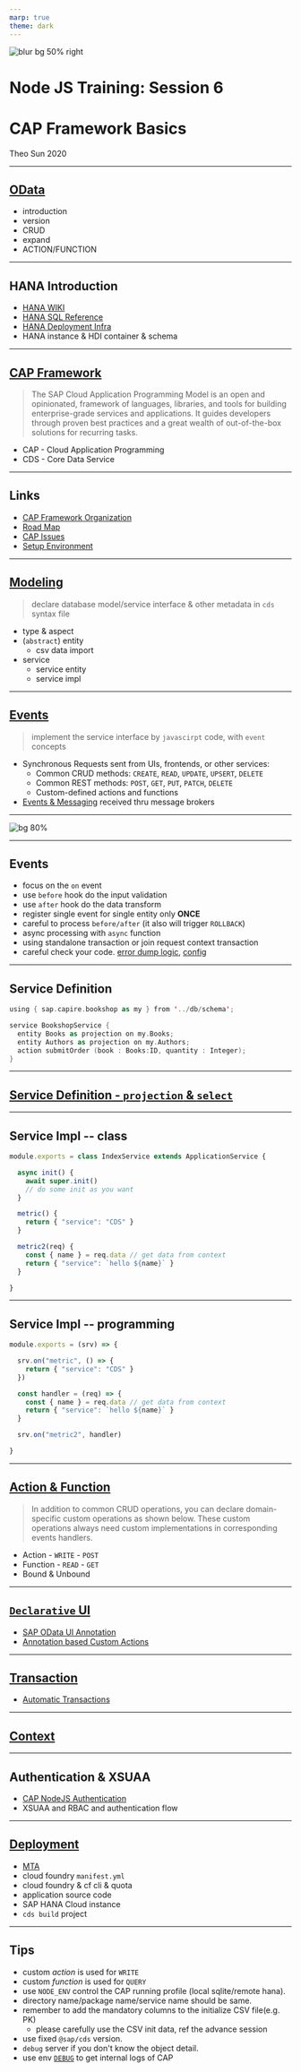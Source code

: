 ```yaml
---
marp: true
theme: dark
---
```


![blur bg 50% right](https://res.cloudinary.com/digf90pwi/image/upload/v1588562767/cap_r2hzvb.svg)

# Node JS Training: Session 6 

# CAP Framework Basics

Theo Sun
2020

---

## [OData](https://www.odata.org/)

- introduction
- version
- CRUD
- expand
- ACTION/FUNCTION

---

## HANA Introduction

- [HANA WIKI](https://de.wikipedia.org/wiki/SAP_HANA)
- [HANA SQL Reference](https://help.sap.com/viewer/7c78579ce9b14a669c1f3295b0d8ca16/Cloud/en-US/20ff532c751910148657c32fe3431a9f.html)
- [HANA Deployment Infra](https://help.sap.com/viewer/3823b0f33420468ba5f1cf7f59bd6bd9/2.0.04/en-US)
- HANA instance & HDI container & schema

---

## [CAP Framework](https://cap.cloud.sap/docs/about/)

> The SAP Cloud Application Programming Model is an open and opinionated, framework of languages, libraries, and tools for building enterprise-grade services and applications. It guides developers through proven best practices and a great wealth of out-of-the-box solutions for recurring tasks.

- CAP - Cloud Application Programming
- CDS - Core Data Service


---

## Links


- [CAP Framework Organization](https://github.wdf.sap.corp/cap)
- [Road Map](https://github.wdf.sap.corp/cap/matters/projects/36)
- [CAP Issues](https://github.wdf.sap.corp/cap/issues/issues)
- [Setup Environment](https://cap.cloud.sap/docs/get-started/)

---


## [Modeling](https://cap.cloud.sap/docs/guides/domain-models#about-domain-models)

> declare database model/service interface & other metadata in `cds` syntax file

- type & aspect
- (`abstract`) entity
  - csv data import
- service
  - service entity
  - service impl

---


## [Events](https://cap.cloud.sap/docs/guides/providing-services#handling-events)

> implement the service interface by `javascirpt` code, with `event` concepts

- Synchronous Requests sent from UIs, frontends, or other services:
  - Common CRUD methods: `CREATE`, `READ`, `UPDATE`, `UPSERT`, `DELETE`
  - Common REST methods: `POST`, `GET`, `PUT`, `PATCH`, `DELETE`
  - Custom-defined actions and functions 
- [Events & Messaging](https://cap.cloud.sap/docs/guides/messaging/) received thru message brokers

---

![bg 80%](https://res.cloudinary.com/digf90pwi/image/upload/v1588570700/CAP-Events-Lifecycle_7_vm6xrg.png)

---

## Events



- focus on the `on` event
- use `before` hook do the input validation
- use `after` hook do the data transform
- register single event for single entity only **ONCE**
- careful to process `before/after` (it also will trigger `ROLLBACK`)
- async processing with `async` function
- using standalone transaction or join request context transaction
- careful check your code. [error dump logic](https://github.wdf.sap.corp/cdx/cds-services/blob/master/lib/adapter/odata-v4/handlers/error.js#L3), [config](https://github.wdf.sap.corp/CentralInvoices/workflow-service/blob/e2960467efc81687451f35b68e2b1229d52837e8/workflow-service/srv/WorkflowService.js#L113)

---

## Service Definition

```swift
using { sap.capire.bookshop as my } from '../db/schema';

service BookshopService {
  entity Books as projection on my.Books;
  entity Authors as projection on my.Authors;
  action submitOrder (book : Books:ID, quantity : Integer);
}
```

---

## [Service Definition - `projection` & `select`](https://cap.cloud.sap/docs/cds/cdl#views)

---

## Service Impl -- class

```js
module.exports = class IndexService extends ApplicationService {

  async init() {
    await super.init()
    // do some init as you want
  }

  metric() {
    return { "service": "CDS" }
  }

  metric2(req) {
    const { name } = req.data // get data from context
    return { "service": `hello ${name}` }
  }

}
```

---

## Service Impl -- programming


```js
module.exports = (srv) => {

  srv.on("metric", () => {
    return { "service": "CDS" }
  })

  const handler = (req) => {
    const { name } = req.data // get data from context
    return { "service": `hello ${name}` }
  }

  srv.on("metric2", handler)

}
```
---

## [Action & Function](https://cap.cloud.sap/docs/guides/providing-services#actions-and-functions) 

> In addition to common CRUD operations, you can declare domain-specific custom operations as shown below. These custom operations always need custom implementations in corresponding events handlers.


- Action - `WRITE` - `POST`
- Function - `READ` - `GET`
- Bound & Unbound

---

## [`Declarative` UI](https://cap.cloud.sap/docs/guides/fiori/)



- [SAP OData UI Annotation](https://github.com/SAP/odata-vocabularies/blob/master/vocabularies/UI.md)
- [Annotation based Custom Actions](https://wiki.wdf.sap.corp/wiki/pages/viewpage.action?spaceKey=fioritech&title=Annotation+based+Custom+Actions)

--- 

## [Transaction](https://cap.cloud.sap/docs/node.js/transactions)

- [Automatic Transactions](https://cap.cloud.sap/docs/node.js/transactions#automatic-transactions)


---

## [Context](https://cap.cloud.sap/docs/node.js/cds-facade#cds-context)


---

## Authentication & XSUAA

- [CAP NodeJS Authentication](https://cap.cloud.sap/docs/node.js/authentication)
- XSUAA and RBAC and authentication flow
---

## [Deployment](https://cap.cloud.sap/docs/guides/deployment/)

- [MTA](https://www.sap.com/documents/2016/06/e2f618e4-757c-0010-82c7-eda71af511fa.html)
- cloud foundry `manifest.yml`
- cloud foundry & cf cli & quota
- application source code
- SAP HANA Cloud instance
- `cds build` project

---

## Tips

- custom *action* is used for `WRITE`
- custom *function* is used for `QUERY`
- use `NODE_ENV` control the CAP running profile (local sqlite/remote hana).
- directory name/package name/service name should be same.
- remember to add the mandatory columns to the initialize CSV file(e.g. PK)
  - please carefully use the CSV init data, ref the advance session
- use fixed `@sap/cds` version.
- `debug` server if you don't know the object detail.
- use env [`DEBUG`](https://cap.cloud.sap/docs/node.js/cds-log) to get internal logs of CAP
